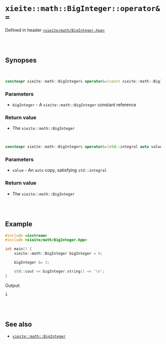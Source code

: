 # `xieite::math::BigInteger::operator&=`
Defined in header [`<xieite/math/BigInteger.hpp>`](../../../include/xieite/math/BigInteger.hpp)

<br/><br/>

## Synopses

<br/>

```cpp
constexpr xieite::math::BigInteger& operator&=(const xieite::math::BigInteger& bigInteger) noexcept;
```
### Parameters
- `bigInteger` - A `xieite::math::BigInteger` constant reference
### Return value
- The `xieite::math::BigInteger`

<br/>

```cpp
constexpr xieite::math::BigInteger& operator&=(std::integral auto value) noexcept;
```
### Parameters
- `value` - An `auto` copy, satisfying `std::integral`
### Return value
- The `xieite::math::BigInteger`

<br/><br/>

## Example
```cpp
#include <iostream>
#include <xieite/math/BigInteger.hpp>

int main() {
	xieite::math::BigInteger bigInteger = 9;

	bigInteger &= 3;

	std::cout << bigInteger.string() << '\n';
}
```
Output:
```
1
```

<br/><br/>

## See also
- [`xieite::math::BigInteger`](../../../docs/math/BigInteger.md)
